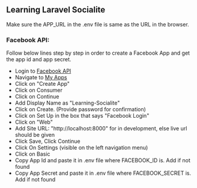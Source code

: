 ## Learning Laravel Socialite

Make sure the APP_URL in the .env file is same as the URL in the browser.

### Facebook API:

Follow below lines step by step in order to create a Facebook App and get the app id and app secret.

- Login to [Facebook API](https://developers.facebook.com)
- Navigate to [My Apps](https://developers.facebook.com/apps/)
- Click on "Create App"
- Click on Consumer
- Click on Continue
- Add Display Name as "Learning-Socialite"
- Click on Create. (Provide password for confirmation)
- Click on Set Up in the box that says "Facebook Login"
- Click on "Web"
- Add Site URL: "http://localhost:8000" for in development, else live url should be given
- Click Save, Click Continue
- Click On Settings (visible on the left navigation menu)
- Click on Basic
- Copy App Id and paste it in .env file where FACEBOOK_ID is. Add if not found
- Copy App Secret and paste it in .env file where FACEBOOK_SECRET is. Add if not found

